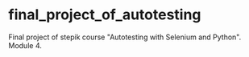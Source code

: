 # final_project_of_autotesting
Final project of stepik course "Autotesting with Selenium and Python". Module 4.
